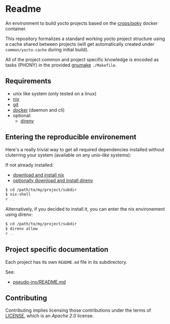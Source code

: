 Readme
======

An environment to build yocto projects based on the [crops/poky] docker
container.

This repository formalizes a standard working yocto project structure using
a cache shared between projects (will get automatically created under
`common/yocto-cache` during initial build).

All of the project common and project specific knowledge is encoded as
tasks (PHONY) in the provided [gnumake] `./Makefile`.

Requirements
------------

 -  unix like system (only tested on a linux)
 -  [nix]
 -  [git]
 -  [docker] (daemon and cli)
 -  optional:
     -  [direnv]

[nix]: https://nixos.org/download.html
[git]: https://git-scm.com/downloads
[docker]: https://docs.docker.com/get-docker/
[direnv]: https://direnv.net/
[qemu]: https://www.qemu.org/download/
[crops/poky]: https://hub.docker.com/r/crops/poky
[gnumake]: https://www.gnu.org/software/make/manual/make.html


Entering the reproducible environement
--------------------------------------

Here's a really trivial way to get all required dependencies installed
without cluterring your system (available on any *unix-like* systems):

If not already installed:

 -  [download and install nix](https://nixos.org/download.html)
 -  [optionally download and install direnv](https://direnv.net/)

```bash
$ cd /path/to/my/project/subdir
$ nix-shell
# ..
```

Alternatively, if you decided to install it, you can enter the nix
environement using direnv:

```bash
$ cd /path/to/my/project/subdir
$ direnv allow
# ..
```

Project specific documentation
------------------------------

Each project has its own `README.md` file in its subdirectory.

See:

 -  [pseudo-ino/README.md](./pseudo-ino/README.md)


Contributing
------------

Contributing implies licensing those contributions under the terms of
[LICENSE](./LICENSE), which is an *Apache 2.0* license.
